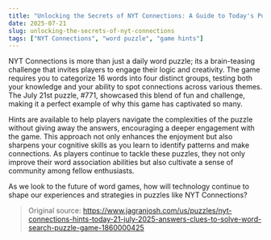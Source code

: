 ```yaml
---
title: "Unlocking the Secrets of NYT Connections: A Guide to Today's Puzzle Game"
date: 2025-07-21
slug: unlocking-the-secrets-of-nyt-connections
tags: ["NYT Connections", "word puzzle", "game hints"]
---
```


NYT Connections is more than just a daily word puzzle; its a brain-teasing challenge that invites players to engage their logic and creativity. The game requires you to categorize 16 words into four distinct groups, testing both your knowledge and your ability to spot connections across various themes. The July 21st puzzle, #771, showcased this blend of fun and challenge, making it a perfect example of why this game has captivated so many.

Hints are available to help players navigate the complexities of the puzzle without giving away the answers, encouraging a deeper engagement with the game. This approach not only enhances the enjoyment but also sharpens your cognitive skills as you learn to identify patterns and make connections. As players continue to tackle these puzzles, they not only improve their word association abilities but also cultivate a sense of community among fellow enthusiasts.

As we look to the future of word games, how will technology continue to shape our experiences and strategies in puzzles like NYT Connections?
> Original source: https://www.jagranjosh.com/us/puzzles/nyt-connections-hints-today-21-july-2025-answers-clues-to-solve-word-search-puzzle-game-1860000425